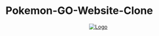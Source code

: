 # Pokemon-GO-Website-Clone

<div align="center">
  <a href="https://kyron321.github.io/Pokemon-Go-Web-Clone/">
    <img src="./images/Logo.png" alt="Logo" >
  </a>
